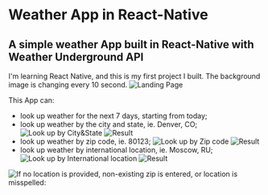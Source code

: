 # Weather App in React-Native

## A simple weather App built in React-Native with Weather Underground API
I'm learning React Native, and this is my first project I built. The background image is changing every 10 second.
![Landing Page]('./ReadMeAssets/landing.png')

This App can:
* look up weather for the next 7 days, starting from today;
* look up weather by the city and state, ie. Denver, CO;
![Look up by City&State]('./ReadMeAssets/City_State.png)
![Result]('./ReadMeAssets/DEN.png)
* look up weather by zip code, ie. 80123;
![Look up by Zip code]('./ReadMeAssets/Zip.png)
![Result]('./ReadMeAssets/NOLA.png)
* look up weather by international location, ie. Moscow, RU;
![Look up by International location]('./ReadMeAssets/INT_location.png)
![Result]('./ReadMeAssets/MOSCOW.png)



![If no location is provided, non-existing zip is entered, or location is misspelled:]('./ReadMeAssets/Error.png)

